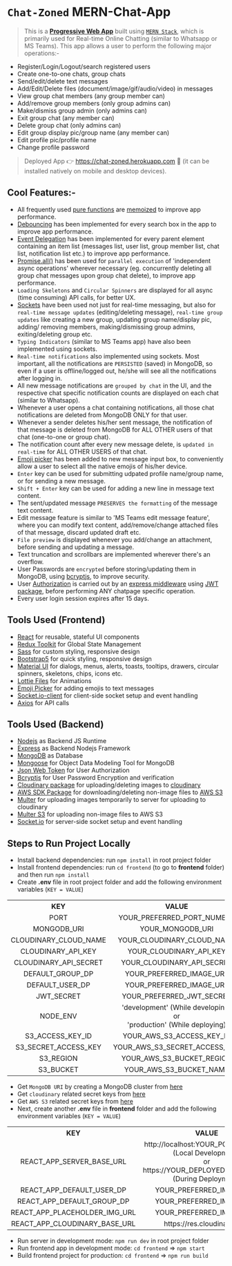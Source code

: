 # `Chat-Zoned` MERN-Chat-App

> This is a [**Progressive Web App**](https://medium.com/swlh/converting-existing-react-app-to-pwa-3c7e4e773db3) built using [`MERN Stack`](https://www.mongodb.com/mern-stack), which is primarily used for Real-time Online Chatting (similar to Whatsapp or MS Teams). This app allows a user to perform the following major operations:-
- Register/Login/Logout/search registered users
- Create one-to-one chats, group chats
- Send/edit/delete text messages
- Add/Edit/Delete files (document/image/gif/audio/video) in messages
- View group chat members (any group member can)
- Add/remove group members (only group admins can)
- Make/dismiss group admin (only admins can)
- Exit group chat (any member can)
- Delete group chat (only admins can)
- Edit group display pic/group name (any member can)
- Edit profile pic/profile name
- Change profile password

> Deployed App 👉 <https://chat-zoned.herokuapp.com> 🚀 (it can be installed natively on mobile and desktop devices).

## Cool Features:-

- All frequently used [pure functions](https://www.geeksforgeeks.org/pure-functions-in-javascript/#:~:text=A%20Pure%20Function%20is%20a,depends%20on%20its%20input%20arguments.) are [memoized](https://www.freecodecamp.org/news/understanding-memoize-in-javascript-51d07d19430e/) to improve app performance.
- [Debouncing](https://www.freecodecamp.org/news/javascript-debounce-example/) has been implemented for every search box in the app to improve app performance.
- [Event Delegation](https://www.geeksforgeeks.org/event-delegation-in-javascript/) has been implemented for every parent element containing an item list (messages list, user list, group member list, chat list, notification list etc.) to improve app performance.
- [Promise.all()](https://dmitripavlutin.com/promise-all/) has been used for `parallel execution` of 'independent async operations' wherever necessary (eg. concurrently deleting all group chat messages upon group chat delete), to improve app performance.
- `Loading Skeletons` and `Circular Spinners` are displayed for all async (time consuming) API calls, for better UX.
- [Sockets](https://socket.io/) have been used not just for real-time messaging, but also for `real-time message updates` (editing/deleting message), `real-time group updates` like creating a new group, updating group name/display pic, adding/ removing members, making/dismissing group admins, exiting/deleting group etc.
- `Typing Indicators` (similar to MS Teams app) have also been implemented using sockets.
- `Real-time notifications` also implemented using sockets. Most important, all the notifications are `PERSISTED` (saved) in MongoDB, so even if a user is offline/logged out, he/she will see all the notifications after logging in.
- All new message notifications are `grouped by chat` in the UI, and the respective chat specific notification counts are displayed on each chat (similar to Whatsapp).
- Whenever a user opens a chat containing notifications, all those chat notifications are deleted from MongoDB ONLY for that user.
- Whenever a sender deletes his/her sent message, the notification of that message is deleted from MongoDB for ALL OTHER users of that chat (one-to-one or group chat).
- The notification count after every new message delete, is `updated in real-time` for ALL OTHER USERS of that chat.
- [Emoji picker](https://www.npmjs.com/package/emoji-picker-react) has been added to new message input box, to conveniently allow a user to select all the native emojis of his/her device.
- `Enter` key can be used for submitting udpated profile name/group name, or for sending a new message.
- `Shift + Enter` key can be used for adding a new line in message text content.
- The sent/updated message `PRESERVES the formatting` of the message text content.
- Edit message feature is similar to 'MS Teams edit message feature', where you can modify text content, add/remove/change attached files of that message, discard updated draft etc.
- `File preview` is displayed whenever you add/change an attachment, before sending and updating a message.
- Text truncation and scrollbars are implemented wherever there's an overflow.
- User Passwords are `encrypted` before storing/updating them in MongoDB, using [bcryptjs](https://www.npmjs.com/package/bcryptjs), to improve security.
- User [Authorization](https://auth0.com/intro-to-iam/what-is-authorization/) is carried out by an [express middleware](https://expressjs.com/en/guide/using-middleware.html#middleware.router) using [JWT package](https://www.npmjs.com/package/jsonwebtoken), before performing ANY chatpage specific operation.
- Every user login session expires after 15 days.

## Tools Used (Frontend)

- [React](https://reactjs.org/) for reusable, stateful UI components
- [Redux Toolkit](https://redux.js.org/tutorials/quick-start) for Global State Management
- [Sass](https://sass-lang.com/) for custom styling, responsive design
- [Bootstrap5](https://getbootstrap.com/) for quick styling, responsive design
- [Material UI](https://mui.com/) for dialogs, menus, alerts, toasts, tooltips, drawers, circular spinners, skeletons, chips, icons etc.
- [Lottie Files](https://lottiefiles.com/) for Animations
- [Emoji Picker](https://www.npmjs.com/package/emoji-picker-react) for adding emojis to text messages
- [Socket.io-client](https://www.npmjs.com/package/socket.io-client) for client-side socket setup and event handling
- [Axios](https://www.npmjs.com/package/axios) for API calls

## Tools Used (Backend)

- [Nodejs](https://nodejs.org/en/) as Backend JS Runtime
- [Express](https://expressjs.com/) as Backend Nodejs Framework
- [MongoDB](https://mongodb.com/) as Database
- [Mongoose](https://www.npmjs.com/package/mongoose) for Object Data Modeling Tool for MongoDB
- [Json Web Token](https://www.npmjs.com/package/jsonwebtoken) for User Authorization
- [Bcryptjs](https://www.npmjs.com/package/bcryptjs) for User Password Encryption and verification
- [Cloudinary package](https://www.npmjs.com/package/cloudinary) for uploading/deleting images to [cloudinary](https://cloudinary.com/)
- [AWS SDK Package](https://www.npmjs.com/package/aws-sdk) for downloading/deleting non-image files to [AWS S3](https://aws.amazon.com/s3/)
- [Multer](https://www.npmjs.com/package/multer) for uploading images temporarily to server for uploading to cloudinary 
- [Multer S3](https://www.npmjs.com/package/multer-s3) for uploading non-image files to AWS S3
- [Socket.io](https://www.npmjs.com/package/socket.io) for server-side socket setup and event handling

## Steps to Run Project Locally 

- Install backend dependencies: run `npm install` in root project folder
- Install frontend dependencies: run `cd frontend` (to go to **frontend** folder) and then run `npm install` 
- Create **.env** file in root project folder and add the following environment variables (`KEY = VALUE`) 

<table>
  <tr>
    <th>KEY</th>
    <th>VALUE</th>
  </tr>
  <tr align="center">
    <td>PORT</td>
    <td>YOUR_PREFERRED_PORT_NUMBER</td>
  </tr>
  <tr align="center">
    <td>MONGODB_URI</td>
    <td>YOUR_MONGODB_URI</td>
  </tr>
  <tr align="center">
    <td>CLOUDINARY_CLOUD_NAME</td>
    <td>YOUR_CLOUDINARY_CLOUD_NAME</td>
  </tr>
  <tr align="center">
    <td>CLOUDINARY_API_KEY</td>
    <td>YOUR_CLOUDINARY_API_KEY</td>
  </tr>
  <tr align="center">
    <td>CLOUDINARY_API_SECRET</td>
    <td>YOUR_CLOUDINARY_API_SECRET</td>
  </tr>
  <tr align="center">
    <td>DEFAULT_GROUP_DP</td>
    <td>YOUR_PREFERRED_IMAGE_URL</td>
  </tr>
  <tr align="center">
    <td>DEFAULT_USER_DP</td>
    <td>YOUR_PREFERRED_IMAGE_URL</td>
  </tr>
  <tr align="center">
    <td>JWT_SECRET</td>
    <td>YOUR_PREFERRED_JWT_SECRET</td>
  </tr>
  <tr align="center">
    <td>NODE_ENV</td>
    <td>'development' (While developing)<br>or<br>'production' (While deploying)</td>
  </tr>
  <tr align="center">
    <td>S3_ACCESS_KEY_ID</td>
    <td>YOUR_AWS_S3_ACCESS_KEY_ID</td>
  </tr>
  <tr align="center">
    <td>S3_SECRET_ACCESS_KEY</td>
    <td>YOUR_AWS_S3_SECRET_ACCESS_KEY</td>
  </tr>
  <tr align="center">
    <td>S3_REGION</td>
    <td>YOUR_AWS_S3_BUCKET_REGION</td>
  </tr>
  <tr align="center">
    <td>S3_BUCKET</td>
    <td>YOUR_AWS_S3_BUCKET_NAME</td>
  </tr>
</table>

- Get `MongoDB URI` by creating a MongoDB cluster from [here](https://www.mongodb.com/)
- Get `cloudinary` related secret keys from [here](https://cloudinary.com/documentation/how_to_integrate_cloudinary)
- Get `AWS S3` related secret keys from [here](https://docs.aws.amazon.com/powershell/latest/userguide/pstools-appendix-sign-up.html)
- Next, create another **.env** file in **frontend** folder and add the following environment variables (`KEY = VALUE`) 

<table>
  <tr>
    <th>KEY</th>
    <th>VALUE</th>
  </tr>
  <tr align="center">
    <td>REACT_APP_SERVER_BASE_URL</td>
    <td>http://localhost:YOUR_PORT_NUMBER (Local Development)<br>or<br>https://YOUR_DEPLOYED_SERVER_URL (During Deployment)</td>
  </tr>
  <tr align="center">
    <td>REACT_APP_DEFAULT_USER_DP</td>
    <td>YOUR_PREFERRED_IMAGE_URL</td>
  </tr>
  <tr align="center">
    <td>REACT_APP_DEFAULT_GROUP_DP</td>
    <td>YOUR_PREFERRED_IMAGE_URL</td>
  </tr>
  <tr align="center">
    <td>REACT_APP_PLACEHOLDER_IMG_URL</td>
    <td>YOUR_PREFERRED_IMAGE_URL</td>
  </tr>
  <tr align="center">
    <td>REACT_APP_CLOUDINARY_BASE_URL</td>
    <td>https://res.cloudinary.com</td>
  </tr>
</table>

- Run server in development mode: `npm run dev` in root project folder
- Run frontend app in development mode: `cd frontend` => `npm start`
- Build frontend project for production: `cd frontend` => `npm run build`


